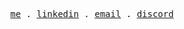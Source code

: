 <p align="center">
  <samp>
    <a href="https://nysuri.vercel.app/" target="_blank">me</a> .
    <a href="https://www.linkedin.com/in/ali-ozcan1/" target="_blank">linkedin</a> .
    <a href="mailto:a.ozcan98@hotmail.com?subject=Contact" target="_blank">email</a> .
    <a href="https://discord.com/users/185403461746032641" target="_blank">discord</a>
  </samp>
</p>
